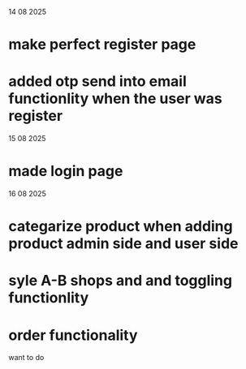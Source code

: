

14 08 2025
# make perfect register page 
# added otp send into email functionlity when the user was register
15 08 2025
# made login page
16 08 2025
# categarize product when adding product admin side and user side
# syle A-B shops and and toggling functionlity 
# order functionality
want to do



